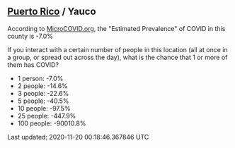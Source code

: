 
## [Puerto Rico](/united-states/puerto-rico) / Yauco

According to [MicroCOVID.org](http://microcovid.org),
the "Estimated Prevalence" of COVID in this county is -7.0%

If you interact with a certain number of people in this location
(all at once in a group, or spread out across the day), what is the chance that
1 or more of them has COVID?

- 1 person: -7.0%
- 2 people: -14.6%
- 3 people: -22.6%
- 5 people: -40.5%
- 10 people: -97.5%
- 25 people: -447.9%
- 100 people: -90010.8%

Last updated: 2020-11-20 00:18:46.367846 UTC
